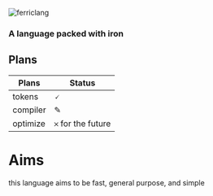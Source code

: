 ![ferriclang](https://user-images.githubusercontent.com/41879253/129454122-7e6c6518-a871-4bd7-a6bd-84d5067e99fd.png)

### A language packed with iron

## Plans
| Plans | Status |
| ----- | ------ |
| tokens | 🗸 |
| compiler | ✎ |
| optimize | 𐄂  for the future|

# Aims
this language aims to be fast, general purpose, and simple
